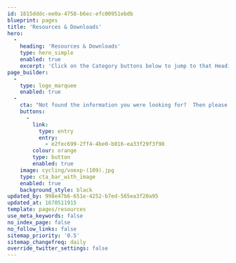```yaml
---
id: 1815dddc-ee0a-4758-b6ec-efc00951ebdb
blueprint: pages
title: 'Resources & Downloads'
hero:
  -
    heading: 'Resources & Downloads'
    type: hero_simple
    enabled: true
    excerpt: 'Click on the Category buttons below to jump to that Heading'
page_builder:
  -
    type: logo_marquee
    enabled: true
  -
    cta: "Not found the information you were looking for?  Then please email us, we'll be able to  help...."
    buttons:
      -
        link:
          type: entry
          entry:
            - e2fec699-2ff4-4be0-b016-ea33f29f3f98
        colour: orange
        type: button
        enabled: true
    image: cycling/voexp-(109).jpg
    type: cta_bar_with_image
    enabled: true
    background_style: black
updated_by: 998e47b6-651e-4252-b7ed-565ea3f20a95
updated_at: 1670511915
template: pages/resources
use_meta_keywords: false
no_index_page: false
no_follow_links: false
sitemap_priority: '0.5'
sitemap_changefreq: daily
override_twitter_settings: false
---
```

